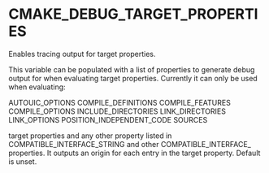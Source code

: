   

# CMAKE_DEBUG_TARGET_PROPERTIES  
Enables tracing output for target properties.  

This variable can be populated with a list of properties to generate
debug output for when evaluating target properties.  Currently it can
only be used when evaluating:  


AUTOUIC_OPTIONS
COMPILE_DEFINITIONS
COMPILE_FEATURES
COMPILE_OPTIONS
INCLUDE_DIRECTORIES
LINK_DIRECTORIES
LINK_OPTIONS
POSITION_INDEPENDENT_CODE
SOURCES
  

target properties and any other property listed in
COMPATIBLE_INTERFACE_STRING and other
COMPATIBLE_INTERFACE_ properties.  It outputs an origin for each entry
in the target property.  Default is unset.  

